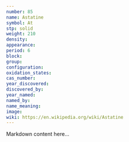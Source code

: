 ```yaml
---
number: 85
name: Astatine
symbol: At
stp: solid
weight: 210
density:
appearance:
period: 6
block:
group:
configuration:
oxidation_states:
cas_number:
year_discovered:
discovered_by:
year_named:
named_by:
name_meaning:
image:
wiki: https://en.wikipedia.org/wiki/Astatine
---
```


Markdown content here...
